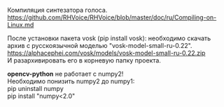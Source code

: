 Компиляция синтезатора голоса.\
https://github.com/RHVoice/RHVoice/blob/master/doc/ru/Compiling-on-Linux.md

После установки пакета vosk (pip install vosk):
необходимо скачать архив с русскоязычной моделью "vosk-model-small-ru-0.22".\
https://alphacephei.com/vosk/models/vosk-model-small-ru-0.22.zip   \
И разархивировать его в корневую папку проекта.

**opencv-python** не работает с numpy2!\
Необходимо понизить numpy2 до numpy1:\
pip uninstall numpy         \
pip install "numpy<2.0"